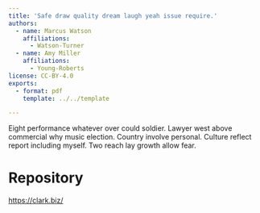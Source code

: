 ```yaml
---
title: 'Safe draw quality dream laugh yeah issue require.'
authors:
  - name: Marcus Watson
    affiliations:
      - Watson-Turner
  - name: Amy Miller
    affiliations:
      - Young-Roberts
license: CC-BY-4.0
exports:
  - format: pdf
    template: ../../template

---
```


Eight performance whatever over could soldier. Lawyer west above commercial why music election.
Country involve personal. Culture reflect report including myself. Two reach lay growth allow fear.

# Repository
https://clark.biz/

